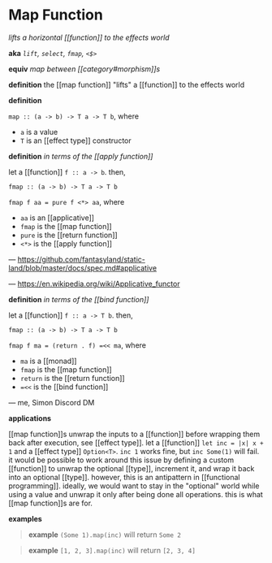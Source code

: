 # Map Function

_lifts a horizontal [[function]] to the effects world_

**aka** _`lift`, `select`, `fmap`, `<$>`_

**equiv** _map between [[category#morphism]]s_

**definition** the [[map function]] "lifts" a [[function]] to the effects world

**definition**

`map :: (a -> b) -> T a -> T b`, where

- `a` is a value
- `T` is an [[effect type]] constructor

**definition** _in terms of the [[apply function]]_

let a [[function]] `f :: a -> b`. then,

`fmap :: (a -> b) -> T a -> T b`

`fmap f aa = pure f <*> aa`, where

- `aa` is an [[applicative]]
- `fmap` is the [[map function]]
- `pure` is the [[return function]]
- `<*>` is the [[apply function]]

&mdash; <https://github.com/fantasyland/static-land/blob/master/docs/spec.md#applicative>

&mdash; <https://en.wikipedia.org/wiki/Applicative_functor>

**definition** _in terms of the [[bind function]]_

let a [[function]] `f :: a -> T b`. then,

`fmap :: (a -> b) -> T a -> T b`

`fmap f ma = (return . f) =<< ma`, where

- `ma` is a [[monad]]
- `fmap` is the [[map function]]
- `return` is the [[return function]]
- `=<<` is the [[bind function]]

&mdash; me, Simon Discord DM

**applications**

[[map function]]s unwrap the inputs to a [[function]] before wrapping them back after execution, see [[effect type]]. let a [[function]] `let inc = |x| x + 1` and a [[effect type]] `Option<T>`. `inc 1` works fine, but `inc Some(1)` will fail. it would be possible to work around this issue by defining a custom [[function]] to unwrap the optional [[type]], increment it, and wrap it back into an optional [[type]]. however, this is an antipattern in [[functional programming]]. ideally, we would want to stay in the "optional" world while using a value and unwrap it only after being done all operations. this is what [[map function]]s are for.

**examples**

> **example** `(Some 1).map(inc)` will return `Some 2`

> **example** `[1, 2, 3].map(inc)` will return `[2, 3, 4]`
